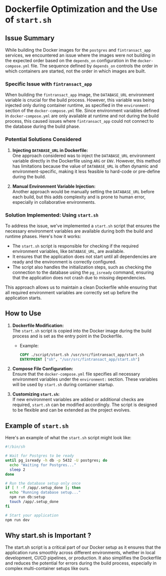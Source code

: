 # Dockerfile Optimization and the Use of `start.sh`

## Issue Summary

While building the Docker images for the `postgres` and `fintransact_app` services, we encountered an issue where the images were not building in the expected order based on the `depends_on` configuration in the `docker-compose.yml` file. The sequence defined by `depends_on` controls the order in which containers are started, not the order in which images are built.

### Specific Issue with `fintransact_app`

When building the `fintransact_app` image, the `DATABASE_URL` environment variable is crucial for the build process. However, this variable was being injected only during container runtime, as specified in the `environment:` section of the `docker-compose.yml` file. Since environment variables defined in `docker-compose.yml` are only available at runtime and not during the build process, this caused issues where `fintransact_app` could not connect to the database during the build phase.

### Potential Solutions Considered

1. **Injecting `DATABASE_URL` in Dockerfile:**  
   One approach considered was to inject the `DATABASE_URL` environment variable directly in the Dockerfile using `ARG` or `ENV`. However, this method has limitations because the value of `DATABASE_URL` is often dynamic and environment-specific, making it less feasible to hard-code or pre-define during the build.

2. **Manual Environment Variable Injection:**  
   Another approach would be manually setting the `DATABASE_URL` before each build, but this adds complexity and is prone to human error, especially in collaborative environments.

### Solution Implemented: Using `start.sh`

To address the issue, we've implemented a `start.sh` script that ensures the necessary environment variables are available during both the build and runtime phases. Here's how it works:

- The `start.sh` script is responsible for checking if the required environment variables, like `DATABASE_URL`, are available.
- It ensures that the application does not start until all dependencies are ready and the environment is correctly configured.
- The script also handles the initialization steps, such as checking the connection to the database using the `pg_isready` command, ensuring that the application does not crash due to missing dependencies.

This approach allows us to maintain a clean Dockerfile while ensuring that all required environment variables are correctly set up before the application starts.

## How to Use

1. **Dockerfile Modification:**  
   The `start.sh` script is copied into the Docker image during the build process and is set as the entry point in the Dockerfile.
   - Example:
     ```Dockerfile
     COPY ./script/start.sh /usr/src/fintransact_app/start.sh
     ENTRYPOINT ["sh", "/usr/src/fintransact_app/start.sh"]
     ```

2. **Compose File Configuration:**  
   Ensure that the `docker-compose.yml` file specifies all necessary environment variables under the `environment:` section.
   These variables will be used by `start.sh` during container startup.

3. **Customizing `start.sh`:**  
   If new environment variables are added or additional checks are required, `start.sh` can be modified accordingly.
   The script is designed to be flexible and can be extended as the project evolves.

## Example of `start.sh`

Here's an example of what the `start.sh` script might look like:

```bash
#!/bin/sh

# Wait for Postgres to be ready
until pg_isready -h db -p 5432 -U postgres; do
  echo "Waiting for Postgres..."
  sleep 2
done

# Run the database setup only once
if [ ! -f /app/.setup_done ]; then
  echo "Running database setup..."
  npm run db:setup
  touch /app/.setup_done
fi

# Start your application
npm run dev
```

## Why start.sh is Important ?

The start.sh script is a critical part of our Docker setup as it ensures that the application runs smoothly across different environments, whether in local development, CI/CD pipelines, or production. It also simplifies the Dockerfile and reduces the potential for errors during the build process, especially in complex multi-container setups like ours.
